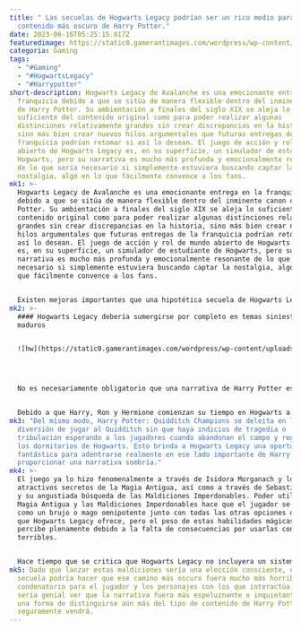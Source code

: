 ```yaml
---
title: " Las secuelas de Hogwarts Legacy podrían ser un rico medio para
  contenido más oscuro de Harry Potter."
date: 2023-06-16T05:25:15.017Z
featuredimage: https://static0.gamerantimages.com/wordpress/wp-content/uploads/2023/06/hogwarts-legacy.jpg?q=50&fit=contain&w=1140&h=&dpr=1.5
categoria: Gaming
tags:
  - "#Gaming"
  - "#HogwartsLegacy"
  - "#Harrypotter"
short-description: Hogwarts Legacy de Avalanche es una emocionante entrega en la
  franquicia debido a que se sitúa de manera flexible dentro del inminente canon
  de Harry Potter. Su ambientación a finales del siglo XIX se aleja lo
  suficiente del contenido original como para poder realizar algunas
  distinciones relativamente grandes sin crear discrepancias en la historia,
  sino más bien crear nuevos hilos argumentales que futuras entregas de la
  franquicia podrían retomar si así lo desean. El juego de acción y rol de mundo
  abierto de Hogwarts Legacy es, en su superficie, un simulador de estudiante de
  Hogwarts, pero su narrativa es mucho más profunda y emocionalmente resonante
  de lo que sería necesario si simplemente estuviera buscando captar la
  nostalgia, algo en lo que fácilmente convence a los fans.
mk1: >-
  Hogwarts Legacy de Avalanche es una emocionante entrega en la franquicia
  debido a que se sitúa de manera flexible dentro del inminente canon de Harry
  Potter. Su ambientación a finales del siglo XIX se aleja lo suficiente del
  contenido original como para poder realizar algunas distinciones relativamente
  grandes sin crear discrepancias en la historia, sino más bien crear nuevos
  hilos argumentales que futuras entregas de la franquicia podrían retomar si
  así lo desean. El juego de acción y rol de mundo abierto de Hogwarts Legacy
  es, en su superficie, un simulador de estudiante de Hogwarts, pero su
  narrativa es mucho más profunda y emocionalmente resonante de lo que sería
  necesario si simplemente estuviera buscando captar la nostalgia, algo en lo
  que fácilmente convence a los fans.


  Existen mejoras importantes que una hipotética secuela de Hogwarts Legacy podría implementar para representar mejor la inclusión de personas transgénero, por ejemplo. Sin embargo, otro punto débil de Avalanche es cómo se manejan las decisiones del jugador y la moralidad detrás de ciertas elecciones. Parece bastante claro ahora que en algún momento se estuvo trabajando en un sistema de moralidad dedicado para Hogwarts Legacy antes de ser cancelado, y la historia sufre un poco como resultado. Considerando lo ligero y orientado hacia niños que podría ser el contenido de Harry Potter en el futuro previsible, Hogwarts Legacy podría seguir siendo único si se adentrara de lleno en los temas más gráficos y perturbadores de la franquicia.
mk2: >-
  #### Hogwarts Legacy debería sumergirse por completo en temas siniestros y
  maduros


  ![hw](https://static0.gamerantimages.com/wordpress/wp-content/uploads/2023/06/screenshot-2023-02-08-01-04-46.png?q=50&fit=crop&w=1500&dpr=1.5 "hw")




  No es necesariamente obligatorio que una narrativa de Harry Potter esté imbuida de un tono macabro o malicioso, pero es un cambio temático que ayudaría a distinguirlo como una franquicia más madura después de estar orientada a los niños durante mucho tiempo. Los tonos maduros siempre han estado presentes en Harry Potter, desde un Señor Oscuro que intenta asesinar a un niño de 11 años, mensajes escritos en sangre en la pared, comentarios intolerantes dirigidos a los estudiantes y ser huérfano en un mundo desconocido y fantástico.


  Debido a que Harry, Ron y Hermione comienzan su tiempo en Hogwarts a una edad tan temprana, indudablemente hay un tono más despreocupado, inocente y juguetón en las primeras entregas de la franquicia. Ahora que se está trabajando en una serie de Harry Potter para adultos, es probable que sus dos primeras temporadas también se sumerjan en una atmósfera igualmente ligera.
mk3: "Del mismo modo, Harry Potter: Quidditch Champions se deleita en la
  diversión de jugar al Quidditch sin que haya indicios de tragedia o
  tribulación esperando a los jugadores cuando abandonan el campo y regresan a
  los dormitorios de Hogwarts. Esto brinda a Hogwarts Legacy una oportunidad
  fantástica para adentrarse realmente en ese lado importante de Harry Potter y
  proporcionar una narrativa sombría."
mk4: >-
  El juego ya lo hizo fenomenalmente a través de Isidora Morganach y los
  atractivos secretos de la Magia Antigua, así como a través de Sebastian Sallow
  y su angustiada búsqueda de las Maldiciones Imperdonables. Poder utilizar la
  Magia Antigua y las Maldiciones Imperdonables hace que el jugador se sienta
  como un brujo o mago omnipotente junto con todas las otras opciones de combate
  que Hogwarts Legacy ofrece, pero el peso de estas habilidades mágicas no se
  percibe plenamente debido a la falta de consecuencias por usarlas con fines
  terribles.


  Hace tiempo que se critica que Hogwarts Legacy no incluyera un sistema de moralidad, y es cierto que tener uno habría hecho que la elección de lanzar la Maldición Asesina, la Maldición Cruciatus o la Maldición Imperius fuera mucho más perjudicial. Es posible que Avalanche haya decidido simplemente no castigar a los fans por querer jugar libremente, aunque un sistema de moralidad habría sido una excelente manera de hacer que esas elecciones tuvieran un impacto más significativo.
mk5: Dado que lanzar estas maldiciones sería una elección consciente, una
  secuela podría hacer que ese camino más oscuro fuera mucho más horrible y
  condenatorio para el jugador y los personajes con los que interactúa. Además,
  sería genial ver que la narrativa fuera más espeluznante o inquietante como
  una forma de distinguirse aún más del tipo de contenido de Harry Potter que
  seguramente vendrá.
---
```

